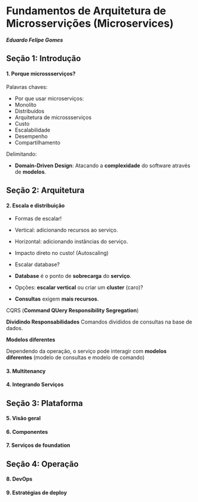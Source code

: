 # Fundamentos de Arquitetura de Microsservições (Microservices)
***Eduardo Felipe Gomes***

## Seção 1: Introdução

#### 1. Porque microssserviços?

Palavras chaves:

- Por que usar microserviços:
- Monolíto
- Distribuídos
- Arquitetura de microssserviços
- Custo 
- Escalabilidade
- Desempenho
- Compartilhamento

Delimitando:

- **Domain-Driven Design**: Atacando a **complexidade** do software através de **modelos**.


## Seção 2: Arquitetura

#### 2. Escala e distribuição

- Formas de escalar!
- Vertical: adicionando recursos ao serviço.
- Horizontal: adicionando instâncias do serviço.
- Impacto direto no custo! (Autoscaling)

- Escalar database?
- **Database** é o ponto de **sobrecarga** do **serviço**.
- Opções: **escalar vertical** ou criar um **cluster** (caro)?
- **Consultas** exigem **mais recursos**.

CQRS (**Command QUery Responsibility Segregation**)

**Dividindo Responsabilidades**
Comandos divididos de consultas na base de dados.

**Modelos diferentes**

Dependendo da operação, o serviço pode interagir com **modelos diferentes** (modelo de consultas e modelo de comando)


#### 3. Multitenancy

#### 4. Integrando Serviços

## Seção 3: Plataforma

#### 5. Visão geral

#### 6. Componentes

#### 7. Serviços de foundation

## Seção 4: Operação

#### 8. DevOps

#### 9. Estratégias de deploy

